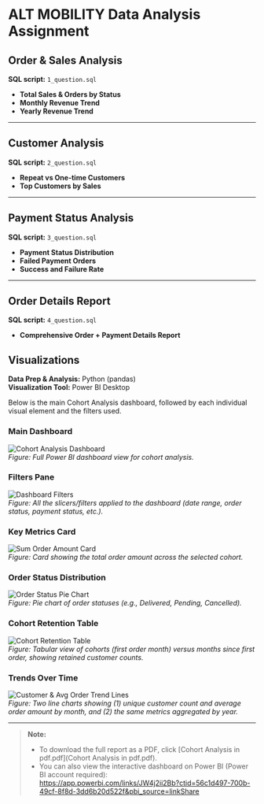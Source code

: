 # ALT MOBILITY Data Analysis Assignment

## Order & Sales Analysis  
**SQL script:** `1_question.sql`  
- **Total Sales & Orders by Status**  
- **Monthly Revenue Trend**  
- **Yearly Revenue Trend**  

---

## Customer Analysis  
**SQL script:** `2_question.sql`  
- **Repeat vs One-time Customers**  
- **Top Customers by Sales**  

---

## Payment Status Analysis  
**SQL script:** `3_question.sql`  
- **Payment Status Distribution**  
- **Failed Payment Orders**  
- **Success and Failure Rate**  

---

## Order Details Report  
**SQL script:** `4_question.sql`  
- **Comprehensive Order + Payment Details Report**

## Visualizations  

**Data Prep & Analysis:** Python (pandas)  
**Visualization Tool:** Power BI Desktop  

Below is the main Cohort Analysis dashboard, followed by each individual visual element and the filters used.

### Main Dashboard  
![Cohort Analysis Dashboard](https://github.com/user-attachments/assets/a9692782-643d-412e-97b6-6cbf3c18ff0c)  
*Figure: Full Power BI dashboard view for cohort analysis.*

### Filters Pane  
![Dashboard Filters](https://github.com/user-attachments/assets/27aab960-1e0d-43c3-87bd-86e1aaf409fb)  
*Figure: All the slicers/filters applied to the dashboard (date range, order status, payment status, etc.).*

### Key Metrics Card  
![Sum Order Amount Card](https://github.com/user-attachments/assets/49019fb2-d77d-4f25-99d3-c6cd5814750a)  
*Figure: Card showing the total order amount across the selected cohort.*

### Order Status Distribution  
![Order Status Pie Chart](https://github.com/user-attachments/assets/ca534043-3723-453d-b02d-f49696a01819)  
*Figure: Pie chart of order statuses (e.g., Delivered, Pending, Cancelled).*

### Cohort Retention Table  
![Cohort Retention Table](https://github.com/user-attachments/assets/5875b245-80b5-4701-8c9d-3099e80d16bc)  
*Figure: Tabular view of cohorts (first order month) versus months since first order, showing retained customer counts.*

### Trends Over Time  
![Customer & Avg Order Trend Lines](https://github.com/user-attachments/assets/62831300-ed9a-427e-9227-af19a5b5fbc9)  
*Figure: Two line charts showing (1) unique customer count and average order amount by month, and (2) the same metrics aggregated by year.*

---

> **Note:**  
> - To download the full report as a PDF, click [Cohort Analysis in pdf.pdf](Cohort Analysis in pdf.pdf).  
> - You can also view the interactive dashboard on Power BI (Power BI account required):  
>   https://app.powerbi.com/links/JW4j2ii2Bb?ctid=56c1d497-700b-49cf-8f8d-3dd6b20d522f&pbi_source=linkShare  

